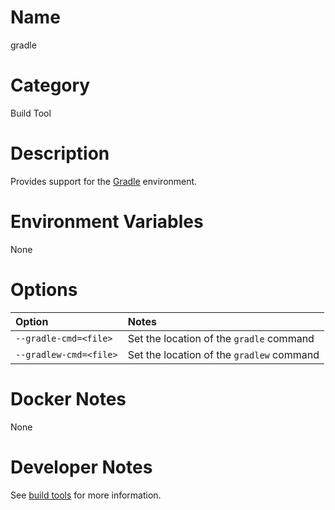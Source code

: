 <!---
  Licensed to the Apache Software Foundation (ASF) under one
  or more contributor license agreements.  See the NOTICE file
  distributed with this work for additional information
  regarding copyright ownership.  The ASF licenses this file
  to you under the Apache License, Version 2.0 (the
  "License"); you may not use this file except in compliance
  with the License.  You may obtain a copy of the License at

    http://www.apache.org/licenses/LICENSE-2.0

  Unless required by applicable law or agreed to in writing,
  software distributed under the License is distributed on an
  "AS IS" BASIS, WITHOUT WARRANTIES OR CONDITIONS OF ANY
  KIND, either express or implied.  See the License for the
  specific language governing permissions and limitations
  under the License.
-->

# Name

gradle

# Category

Build Tool

# Description

Provides support for the [Gradle](https://www.gradle.org/) environment.

# Environment Variables

None

# Options

| Option | Notes |
|:---------|:------|
| `--gradle-cmd=<file>` | Set the location of the `gradle` command |
| `--gradlew-cmd=<file>` | Set the location of the `gradlew` command |

# Docker Notes

None

# Developer Notes

See [build tools](../buildtools) for more information.
